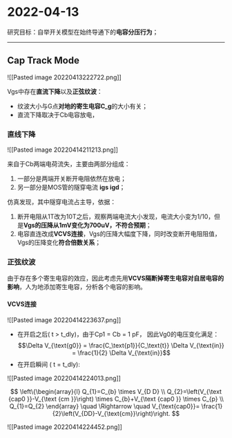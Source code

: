 # 2022-04-13
研究目标：自举开关模型在始终导通下的**电容分压行为**；

---

## Cap Track Mode

![[Pasted image 20220413222722.png]]

Vgs中存在**直流下降**以及**正弦纹波**：
- 纹波大小与G点**对地的寄生电容C_g**的大小有关；
- 直流下降取决于Cb电容放电，

### 直线下降

![[Pasted image 20220414211213.png]]

 来自于Cb两端电荷流失，主要由两部分组成：
 1. 一部分是两端开关断开电阻依然在放电；
 2. 另一部分是MOS管的隧穿电流 **igs igd**；

仿真发现，其中隧穿电流占主导，依据：
1. 断开电阻从1T改为10T之后，观察两端电流大小发现，电流大小变为1/10，但是**Vgs的压降从1mV变化为700uV，不符合预期**；
2. 电容直连改成**VCVS连接**，Vgs的压降大幅度下降，同时改变断开电阻阻值，Vgs的压降变化**符合倍数关系**；

### 正弦纹波

由于存在多个寄生电容的效应，因此考虑先用**VCVS隔断掉寄生电容对自居电容的影响**，人为地添加寄生电容，分析各个电容的影响。

#### VCVS连接

![[Pasted image 20220414223637.png]]

- 在开启之后( t > t\_dly)，由于Cp1 = Cb = 1 pF， 因此Vg0的电压变化满足：
$$\Delta V_{\text{g0}} = \frac{C_\text{p1}}{C_\text{t}} \Delta V_{\text{in}} = \frac{1}{2} \Delta V_{\text{in}}$$
- 在开启瞬间 ( t = t\_dly):

![[Pasted image 20220414224013.png]]

$$
\left\{\begin{array}{l}
Q_{1}=C_{b} \times V_{D D} \\
Q_{2}=\left(V_{\text {cap0 }}-V_{\text {cm }}\right) \times C_{b}+V_{\text {cap0 }} \times C_{p} \\
Q_{1}=Q_{2}
\end{array} \quad \Rightarrow \quad V_{\text{cap0}}= \frac{1}{2}\left(V_{DD}-V_{\text{cm}}\right)\right.
$$

![[Pasted image 20220414224452.png]]